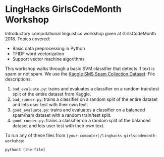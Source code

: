 # LingHacks GirlsCodeMonth Workshop
Introductory computational linguistics workshop given at GirlsCodeMonth 2018. 
Topics covered:
* Basic data preprocessing in Python
* TFIDF word vectorization
* Support vector machine algorithms

This workshop walks through a basic SVM classifier that detects if text is spam or not spam. We use the [Kaggle SMS Spam Collection Dataset](https://www.kaggle.com/uciml/sms-spam-collection-dataset). File descriptions:
1. `bad_evaluate.py`: trains and evaluates a classifier on a random train/test split of the entire dataset from Kaggle.
2. `bad_runner.py`: trains a classifier on a random split of the entire dataset and lets user test with their own text.
3. `good_evaluate.py`: trains and evaluates a classifier on a balanced spam/ham dataset with a random train/test split.
4. `good_runner.py`: trains a classifier on a random split of the balanced dataset and lets user test with their own text.

To run any of these files from `[your-computer]/linghacks-girlscodemonth-workshop`:
```
python3 [the-file]
```
